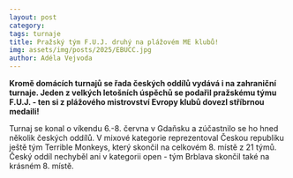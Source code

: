 ```yaml
---
layout: post
category:
tags: turnaje
title: Pražský tým F.U.J. druhý na plážovém ME klubů!
img: assets/img/posts/2025/EBUCC.jpg
author: Adéla Vejvoda
---
```


**Kromě domácích turnajů se řada českých oddílů vydává i na zahraniční turnaje. Jeden z velkých letošních úspěchů se podařil pražskému týmu F.U.J. - ten si z plážového mistrovství Evropy klubů dovezl stříbrnou medaili!**

Turnaj se konal o víkendu 6.-8. června v Gdaňsku a zúčastnilo se ho hned několik českých oddílů. V mixové kategorie reprezentoval Českou republiku ještě tým Terrible Monkeys, který skončil na celkovém 8. místě z 21 týmů. Český oddíl nechyběl ani v kategorii open - tým Brblava skončil také na krásném 8. místě.


